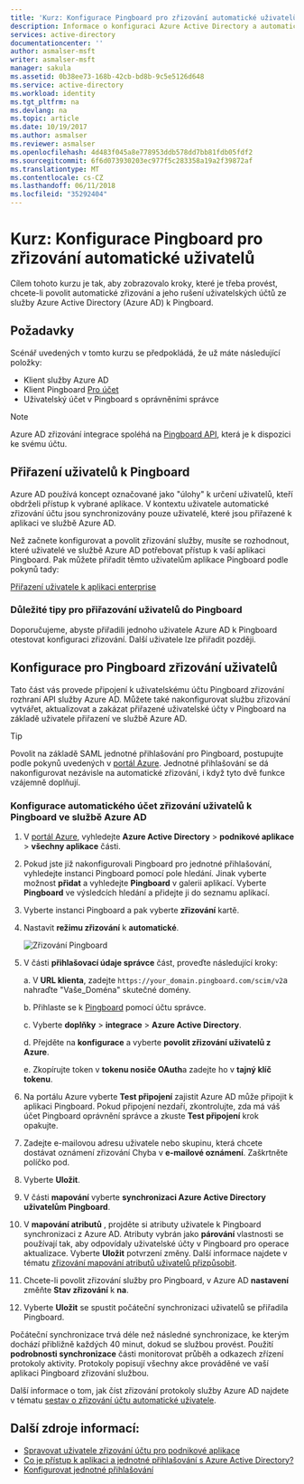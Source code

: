 ```yaml
---
title: 'Kurz: Konfigurace Pingboard pro zřizování automatické uživatelů s Azure Active Directory | Microsoft Docs'
description: Informace o konfiguraci Azure Active Directory a automaticky zřizovat a zrušte zřízení uživatelských účtů do Pingboard.
services: active-directory
documentationcenter: ''
author: asmalser-msft
writer: asmalser-msft
manager: sakula
ms.assetid: 0b38ee73-168b-42cb-bd8b-9c5e5126d648
ms.service: active-directory
ms.workload: identity
ms.tgt_pltfrm: na
ms.devlang: na
ms.topic: article
ms.date: 10/19/2017
ms.author: asmalser
ms.reviewer: asmalser
ms.openlocfilehash: 4d483f045a8e778953ddb578dd7bb81fdb05fdf2
ms.sourcegitcommit: 6f6d073930203ec977f5c283358a19a2f39872af
ms.translationtype: MT
ms.contentlocale: cs-CZ
ms.lasthandoff: 06/11/2018
ms.locfileid: "35292404"
---
```

# <a name="tutorial-configure-pingboard-for-automatic-user-provisioning"></a>Kurz: Konfigurace Pingboard pro zřizování automatické uživatelů

Cílem tohoto kurzu je tak, aby zobrazovalo kroky, které je třeba provést, chcete-li povolit automatické zřizování a jeho rušení uživatelských účtů ze služby Azure Active Directory (Azure AD) k Pingboard.

## <a name="prerequisites"></a>Požadavky

Scénář uvedených v tomto kurzu se předpokládá, že už máte následující položky:

*   Klient služby Azure AD
*   Klient Pingboard [Pro účet](https://pingboard.com/pricing) 
*   Uživatelský účet v Pingboard s oprávněními správce 

> [!NOTE] 
> Azure AD zřizování integrace spoléhá na [Pingboard API](`https://your_domain.pingboard.com/scim/v2`), která je k dispozici ke svému účtu.

## <a name="assign-users-to-pingboard"></a>Přiřazení uživatelů k Pingboard

Azure AD používá koncept označované jako "úlohy" k určení uživatelů, kteří obdrželi přístup k vybrané aplikace. V kontextu uživatele automatické zřizování účtu jsou synchronizovány pouze uživatelé, které jsou přiřazené k aplikaci ve službě Azure AD. 

Než začnete konfigurovat a povolit zřizování služby, musíte se rozhodnout, které uživatelé ve službě Azure AD potřebovat přístup k vaší aplikaci Pingboard. Pak můžete přiřadit těmto uživatelům aplikace Pingboard podle pokynů tady:

[Přiřazení uživatele k aplikaci enterprise](manage-apps/assign-user-or-group-access-portal.md)

### <a name="important-tips-for-assigning-users-to-pingboard"></a>Důležité tipy pro přiřazování uživatelů do Pingboard

Doporučujeme, abyste přiřadili jednoho uživatele Azure AD k Pingboard otestovat konfiguraci zřizování. Další uživatele lze přiřadit později.

## <a name="configure-user-provisioning-to-pingboard"></a>Konfigurace pro Pingboard zřizování uživatelů 

Tato část vás provede připojení k uživatelskému účtu Pingboard zřizování rozhraní API služby Azure AD. Můžete také nakonfigurovat službu zřizování vytvářet, aktualizovat a zakázat přiřazené uživatelské účty v Pingboard na základě uživatele přiřazení ve službě Azure AD.

> [!TIP]
> Povolit na základě SAML jednotné přihlašování pro Pingboard, postupujte podle pokynů uvedených v [portál Azure](https://portal.azure.com). Jednotné přihlašování se dá nakonfigurovat nezávisle na automatické zřizování, i když tyto dvě funkce vzájemně doplňují.

### <a name="to-configure-automatic-user-account-provisioning-to-pingboard-in-azure-ad"></a>Konfigurace automatického účet zřizování uživatelů k Pingboard ve službě Azure AD

1. V [portál Azure](https://portal.azure.com), vyhledejte **Azure Active Directory** > **podnikové aplikace** > **všechny aplikace** části.

2. Pokud jste již nakonfigurovali Pingboard pro jednotné přihlašování, vyhledejte instanci Pingboard pomocí pole hledání. Jinak vyberte možnost **přidat** a vyhledejte **Pingboard** v galerii aplikací. Vyberte **Pingboard** ve výsledcích hledání a přidejte ji do seznamu aplikací.

3. Vyberte instanci Pingboard a pak vyberte **zřizování** kartě.

4. Nastavit **režimu zřizování** k **automatické**.

    ![Zřizování Pingboard](./media/active-directory-saas-pingboard-provisioning-tutorial/pingboardazureprovisioning.png)
    
5. V části **přihlašovací údaje správce** část, proveďte následující kroky:

    a. V **URL klienta**, zadejte `https://your_domain.pingboard.com/scim/v2`a nahraďte "Vaše_Doména" skutečné domény.

    b. Přihlaste se k [Pingboard](https://pingboard.com/) pomocí účtu správce.

    c. Vyberte **doplňky** > **integrace** > **Azure Active Directory**.

    d. Přejděte na **konfigurace** a vyberte **povolit zřizování uživatelů z Azure**.

    e. Zkopírujte token v **tokenu nosiče OAuth**a zadejte ho v **tajný klíč tokenu**.

6. Na portálu Azure vyberte **Test připojení** zajistit Azure AD může připojit k aplikaci Pingboard. Pokud připojení nezdaří, zkontrolujte, zda má váš účet Pingboard oprávnění správce a zkuste **Test připojení** krok opakujte.

7. Zadejte e-mailovou adresu uživatele nebo skupinu, která chcete dostávat oznámení zřizování Chyba v **e-mailové oznámení**. Zaškrtněte políčko pod.

8. Vyberte **Uložit**. 

9. V části **mapování** vyberte **synchronizaci Azure Active Directory uživatelům Pingboard**.

10. V **mapování atributů** , projděte si atributy uživatele k Pingboard synchronizaci z Azure AD. Atributy vybrán jako **párování** vlastnosti se používají tak, aby odpovídaly uživatelské účty v Pingboard pro operace aktualizace. Vyberte **Uložit** potvrzení změny. Další informace najdete v tématu [zřizování mapování atributů uživatelů přizpůsobit](active-directory-saas-customizing-attribute-mappings.md).

11. Chcete-li povolit zřizování služby pro Pingboard, v Azure AD **nastavení** změňte **Stav zřizování** k **na**.

12. Vyberte **Uložit** se spustit počáteční synchronizaci uživatelů se přiřadila Pingboard.

Počáteční synchronizace trvá déle než následné synchronizace, ke kterým dochází přibližně každých 40 minut, dokud se službou provést. Použití **podrobnosti synchronizace** části monitorovat průběh a odkazech zřízení protokoly aktivity. Protokoly popisují všechny akce prováděné ve vaší aplikaci Pingboard zřizování službou.

Další informace o tom, jak číst zřizování protokoly služby Azure AD najdete v tématu [sestav o zřizování účtu automatické uživatele](active-directory-saas-provisioning-reporting.md).

## <a name="additional-resources"></a>Další zdroje informací:

* [Spravovat uživatele zřizování účtu pro podnikové aplikace](manage-apps/configure-automatic-user-provisioning-portal.md)
* [Co je přístup k aplikaci a jednotné přihlašování s Azure Active Directory?](manage-apps/what-is-single-sign-on.md)
* [Konfigurovat jednotné přihlašování](active-directory-saas-pingboard-tutorial.md)

